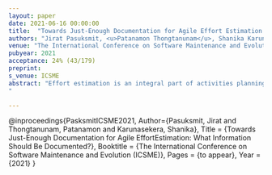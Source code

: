 ```yaml
---
layout: paper
date: 2021-06-16 00:00:00
title:  "Towards Just-Enough Documentation for Agile Effort Estimation: What Information Should Be Documented?"
authors: "Jirat Pasuksmit, <u>Patanamon Thongtanunam</u>, Shanika Karunasekera"
venue: "The International Conference on Software Maintenance and Evolution (ICSME)"
pubyear: 2021
acceptance: 24% (43/179)
preprint: 
s_venue: ICSME
abstract: "Effort estimation is an integral part of activities planning in Agile iterative development. An Agile team estimates the effort of a task based on the available information which is usually conveyed through documentation. However, as documentation has a lower priority in Agile, little is known about how documentation effort can be optimized while achieving accurate estimation. Hence, to help practitioners achieve just-enough documentation for effort estimation, we investigated the different types of documented information that practitioners considered useful for effort estimation. We conducted a survey study with 121 Agile practitioners across 25 countries. Our survey results showed that (1) despite the lower priority of documentation in Agile practices, 98% of the respondents considered documented information moderately to extremely important when estimating effort, (2) 73% of them reported that they would re-estimate a task when the documented information was changed, and (3) functional requirements, user stories, definition of done, UI wireframes, and acceptance criteria were ranked as the most useful types of documented information for effort estimation. Nevertheless, many respondents reported that these useful types of documented information were occasionally changing or missing. Based on our study results, we provide recommendations for agile practitioners on how effort estimation can be improved by focusing on just-enough and just-in-time documentation.
"

---
```

@inproceedings{PasksmitICSME2021,
	Author={Pasuksmit, Jirat and  Thongtanunam, Patanamon and  Karunasekera, Shanika},
	Title = {Towards Just-Enough Documentation for Agile EffortEstimation: What Information Should Be Documented?},
	Booktitle = {The International Conference on Software Maintenance and Evolution (ICSME)},
	Pages = {to appear},
	Year = {2021}
}

